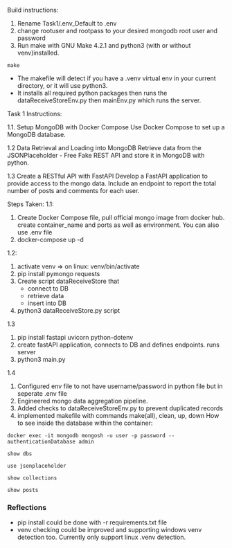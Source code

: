 Build instructions:

1. Rename Task1/.env_Default to .env
2. change rootuser and rootpass to your desired mongodb root user and password
3. Run make with GNU Make 4.2.1 and python3 (with or without venv)installed.

```
make
```

- The makefile will detect if you have a .venv virtual env in your current directory, or it will use python3.
- It installs all required python packages then runs the dataReceiveStoreEnv.py then mainEnv.py which runs the server.

Task 1 Instructions:

1.1. Setup MongoDB with Docker Compose
Use Docker Compose to set up a MongoDB database.

1.2 Data Retrieval and Loading into MongoDB
Retrieve data from the JSONPlaceholder - Free Fake REST API and store it in MongoDB with python.

1.3 Create a RESTful API with FastAPI
Develop a FastAPI application to provide access to the mongo data. Include an endpoint to report the total number of posts and comments for each user.

Steps Taken:
1.1:

1. Create Docker Compose file, pull official mongo image from docker hub. create container_name and ports as well as environment. You can also use .env file
2. docker-compose up -d

1.2:
1. activate venv => on linux: venv/bin/activate
2. pip install pymongo requests
3. Create script dataReceiveStore that
   - connect to DB
   - retrieve data
   - insert into DB
4. python3 dataReceiveStore.py script

1.3
1. pip install fastapi uvicorn python-dotenv
2. create fastAPI application, connects to DB and defines endpoints. runs server
3. python3 main.py

1.4
1. Configured env file to not have username/password in python file but in seperate .env file
2. Engineered mongo data aggregation pipeline.
3. Added checks to dataReceiveStoreEnv.py to prevent duplicated records
4. implemented makefile with commands make(all), clean, up, down
How to see inside the database within the container:

```
docker exec -it mongodb mongosh -u user -p password --authenticationDatabase admin
```
```
show dbs
```
```
use jsonplaceholder
```
```
show collections
```
```
show posts
```

### Reflections

- pip install could be done with -r requirements.txt file
- venv checking could be improved and supporting windows venv detection too. Currently only support linux .venv detection.
